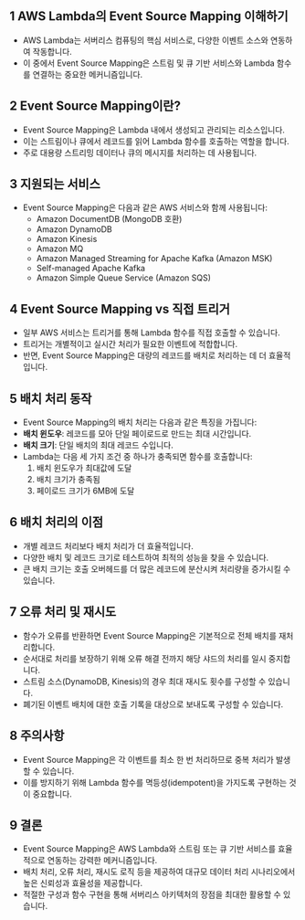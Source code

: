 ## 1 AWS Lambda의 Event Source Mapping 이해하기

- AWS Lambda는 서버리스 컴퓨팅의 핵심 서비스로, 다양한 이벤트 소스와 연동하여 작동합니다.
- 이 중에서 Event Source Mapping은 스트림 및 큐 기반 서비스와 Lambda 함수를 연결하는 중요한 메커니즘입니다.



## 2 Event Source Mapping이란?

- Event Source Mapping은 Lambda 내에서 생성되고 관리되는 리소스입니다.
- 이는 스트림이나 큐에서 레코드를 읽어 Lambda 함수를 호출하는 역할을 합니다.
- 주로 대용량 스트리밍 데이터나 큐의 메시지를 처리하는 데 사용됩니다.



## 3 지원되는 서비스

- Event Source Mapping은 다음과 같은 AWS 서비스와 함께 사용됩니다:
	- Amazon DocumentDB (MongoDB 호환)
	- Amazon DynamoDB
	- Amazon Kinesis
	- Amazon MQ
	- Amazon Managed Streaming for Apache Kafka (Amazon MSK)
	- Self-managed Apache Kafka
	- Amazon Simple Queue Service (Amazon SQS)



## 4 Event Source Mapping vs 직접 트리거

- 일부 AWS 서비스는 트리거를 통해 Lambda 함수를 직접 호출할 수 있습니다.
- 트리거는 개별적이고 실시간 처리가 필요한 이벤트에 적합합니다.
- 반면, Event Source Mapping은 대량의 레코드를 배치로 처리하는 데 더 효율적입니다.



## 5 배치 처리 동작

- Event Source Mapping의 배치 처리는 다음과 같은 특징을 가집니다:
- **배치 윈도우**: 레코드를 모아 단일 페이로드로 만드는 최대 시간입니다.
- **배치 크기**: 단일 배치의 최대 레코드 수입니다.
- Lambda는 다음 세 가지 조건 중 하나가 충족되면 함수를 호출합니다:
	1. 배치 윈도우가 최대값에 도달
	2. 배치 크기가 충족됨
	3. 페이로드 크기가 6MB에 도달



## 6 배치 처리의 이점

- 개별 레코드 처리보다 배치 처리가 더 효율적입니다.
- 다양한 배치 및 레코드 크기로 테스트하여 최적의 성능을 찾을 수 있습니다.
- 큰 배치 크기는 호출 오버헤드를 더 많은 레코드에 분산시켜 처리량을 증가시킬 수 있습니다.



## 7 오류 처리 및 재시도

- 함수가 오류를 반환하면 Event Source Mapping은 기본적으로 전체 배치를 재처리합니다.
- 순서대로 처리를 보장하기 위해 오류 해결 전까지 해당 샤드의 처리를 일시 중지합니다.
- 스트림 소스(DynamoDB, Kinesis)의 경우 최대 재시도 횟수를 구성할 수 있습니다.
- 폐기된 이벤트 배치에 대한 호출 기록을 대상으로 보내도록 구성할 수 있습니다.



## 8 주의사항

- Event Source Mapping은 각 이벤트를 최소 한 번 처리하므로 중복 처리가 발생할 수 있습니다.
- 이를 방지하기 위해 Lambda 함수를 멱등성(idempotent)을 가지도록 구현하는 것이 중요합니다.



## 9 결론

- Event Source Mapping은 AWS Lambda와 스트림 또는 큐 기반 서비스를 효율적으로 연동하는 강력한 메커니즘입니다.
- 배치 처리, 오류 처리, 재시도 로직 등을 제공하여 대규모 데이터 처리 시나리오에서 높은 신뢰성과 효율성을 제공합니다.
- 적절한 구성과 함수 구현을 통해 서버리스 아키텍처의 장점을 최대한 활용할 수 있습니다.